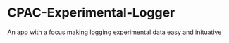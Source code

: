 # CPAC-Experimental-Logger
An app with a focus making logging experimental data easy and inituative
